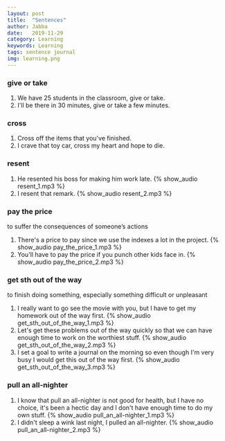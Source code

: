 ```yaml
---
layout: post
title:  "Sentences"
author: Jabba
date:   2019-11-29
category: Learning
keywords: Learning
tags: sentence journal
img: learning.png
---
```


<audio id="player"></audio>

### give or take
1. We have 25 students in the classroom, give or take.
2. I'll be there in 30 minutes, give or take a few minutes.

### cross
1. Cross off the items that you've finished.
2. I crave that toy car, cross my heart and hope to die.

### resent
1. He resented his boss for making him work late. {% show_audio resent_1.mp3 %}
2. I resent that remark. {% show_audio resent_2.mp3 %}


### pay the price
to suffer the consequences of someone’s actions
1. There's a price to pay since we use the indexes a lot in the project.  {% show_audio pay_the_price_1.mp3 %}
2. You'll have to pay the price if you punch other kids face in. {% show_audio pay_the_price_2.mp3 %}


### get sth out of the way
to finish doing something, especially something difficult or unpleasant
1. I really want to go see the movie with you, but I have to get my homework out of the way first. {% show_audio get_sth_out_of_the_way_1.mp3 %}
2. Let's get these problems out of the way quickly so that we can have enough time to work on the worthiest stuff. {% show_audio get_sth_out_of_the_way_2.mp3 %}
3. I set a goal to write a journal on the morning so even though I'm very busy I would get this out of the way first. {% show_audio get_sth_out_of_the_way_3.mp3 %}


### pull an all-nighter
1. I know that pull an all-nighter is not good for health, but I have no choice, it's been a hectic day and I don't have enough time to do my own stuff. {% show_audio pull_an_all-nighter_1.mp3 %}
2. I didn't sleep a wink last night, I pulled an all-nighter. {% show_audio pull_an_all-nighter_2.mp3 %}
